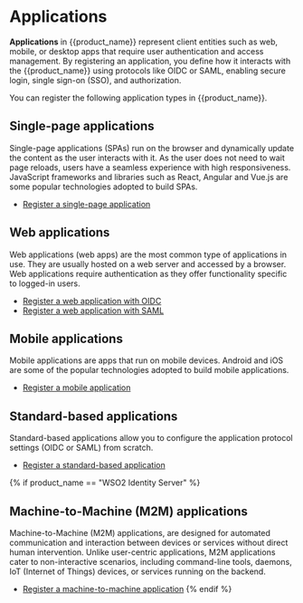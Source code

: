 # Applications

**Applications** in {{product_name}} represent client entities such as web, mobile, or desktop apps that require user authentication and access management. By registering an application, you define how it interacts with the {{product_name}} using protocols like OIDC or SAML, enabling secure login, single sign-on (SSO), and authorization.

You can register the following application types in {{product_name}}.

## Single-page applications

Single-page applications (SPAs) run on the browser and dynamically update the content as the user interacts with it. As the user does not need to wait page reloads, users have a seamless experience with high responsiveness. JavaScript frameworks and libraries such as React, Angular and Vue.js are some popular technologies adopted to build SPAs. 

- [Register a single-page application]({{base_path}}/guides/applications/register-single-page-app/)

## Web applications

Web applications (web apps) are the most common type of applications in use. They are usually hosted on a web server and accessed by a browser. Web applications require authentication as they offer functionality specific to logged-in users. 

- [Register a web application with OIDC]({{base_path}}/guides/applications/register-oidc-web-app/)
- [Register a web application with SAML]({{base_path}}/guides/applications/register-saml-web-app/)

## Mobile applications

Mobile applications are apps that run on mobile devices. Android and iOS are some of the popular technologies adopted to build mobile applications.

- [Register a mobile application]({{base_path}}/guides/applications/register-mobile-app/)

## Standard-based applications

Standard-based applications allow you to configure the application protocol settings (OIDC or SAML) from scratch. 

- [Register a standard-based application]({{base_path}}/guides/applications/register-standard-based-app)

{% if product_name == "WSO2 Identity Server" %}
## Machine-to-Machine (M2M) applications

Machine-to-Machine (M2M) applications, are designed for automated communication and interaction between devices or services without direct human intervention. Unlike user-centric applications, M2M applications cater to non-interactive scenarios, including command-line tools, daemons, IoT (Internet of Things) devices, or services running on the backend. 

- [Register a machine-to-machine application]({{base_path}}/guides/applications/register-machine-to-machine-app/)
{% endif %}